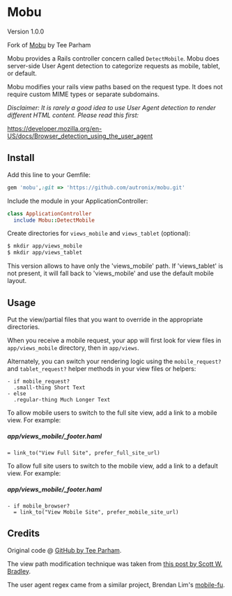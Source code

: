# Mobu
Version 1.0.0

Fork of [Mobu](https://github.com/neighborland/mobu) by Tee Parham

Mobu provides a Rails controller concern called `DetectMobile`.
Mobu does server-side User Agent detection to categorize requests as mobile, tablet, or default.

Mobu modifies your rails view paths based on the request type.
It does not require custom MIME types or separate subdomains.

_Disclaimer: It is rarely a good idea to use User Agent detection to render different HTML content. 
Please read this first:_

https://developer.mozilla.org/en-US/docs/Browser_detection_using_the_user_agent

## Install

Add this line to your Gemfile:

```ruby
gem 'mobu',:git => 'https://github.com/autronix/mobu.git'
```

Include the module in your ApplicationController:

```ruby
class ApplicationController
  include Mobu::DetectMobile
```

Create directories for `views_mobile` and `views_tablet` (optional):

```sh
$ mkdir app/views_mobile
$ mkdir app/views_tablet
```
This version allows to have only the 'views_mobile' path. If 'views_tablet' is not present, it will fall back to 'views_mobile' and use the default mobile layout.

## Usage

Put the view/partial files that you want to override in the appropriate directories.

When you receive a mobile request, your app will first look for view files in `app/views_mobile`
directory, then in `app/views`.

Alternately, you can switch your rendering logic using the `mobile_request?` and `tablet_request?` helper methods
in your view files or helpers:

```haml
- if mobile_request?
  .small-thing Short Text
- else
  .regular-thing Much Longer Text
```

To allow mobile users to switch to the full site view, add a link to a mobile view. For example:

##### app/views_mobile/_footer.haml
```haml
= link_to("View Full Site", prefer_full_site_url)
```

To allow full site users to switch to the mobile view, add a link to a default view. For example:

##### app/views_mobile/_footer.haml
```haml
- if mobile_browser?
  = link_to("View Mobile Site", prefer_mobile_site_url)
```

## Credits

Original code @
[GitHub by Tee Parham](https://github.com/neighborland/mobu).

The view path modification technique was taken from 
[this post by Scott W. Bradley](http://scottwb.com/blog/2012/02/23/a-better-way-to-add-mobile-pages-to-a-rails-site/).

The user agent regex came from a similar project, Brendan Lim's 
[mobile-fu](https://github.com/brendanlim/mobile-fu).

